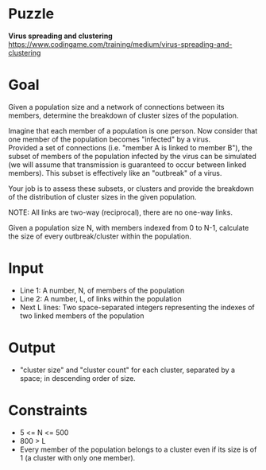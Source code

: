 # Puzzle
**Virus spreading and clustering** https://www.codingame.com/training/medium/virus-spreading-and-clustering

# Goal
Given a population size and a network of connections between its members, determine the breakdown of cluster sizes of the population.

Imagine that each member of a population is one person. Now consider that one member of the population becomes "infected" by a virus.   
Provided a set of connections (i.e. "member A is linked to member B"), the subset of members of the population infected by the virus can be simulated (we will assume that transmission is guaranteed to occur between linked members). This subset is effectively like an "outbreak" of a virus.

Your job is to assess these subsets, or clusters and provide the breakdown of the distribution of cluster sizes in the given population.

NOTE: All links are two-way (reciprocal), there are no one-way links.

Given a population size N, with members indexed from 0 to N-1, calculate the size of every outbreak/cluster within the population.

# Input 
* Line 1: A number, N, of members of the population
* Line 2: A number, L, of links within the population
* Next L lines: Two space-separated integers representing the indexes of two linked members of the population

# Output
* "cluster size" and "cluster count" for each cluster, separated by a space; in descending order of size.

# Constraints
* 5 <= N <= 500
* 800 > L
* Every member of the population belongs to a cluster even if its size is of 1 (a cluster with only one member).
